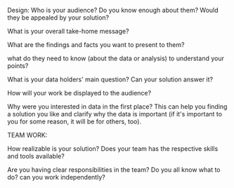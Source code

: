Design:
Who is your audience? Do you know enough about them? Would they be appealed by your solution?

What is your overall take-home message?

What are the findings and facts you want to present to them?

what do they need to know (about the data or analysis) to understand your points?

What is your data holders' main question? Can your solution answer it?

How will your work be displayed to the audience?

Why were you interested in data in the first place? This can help you finding a solution you like and clarify why the data is important (if it's important to you for some reason, it will be for others, too).


TEAM WORK:

How realizable is your solution? Does your team has the respective skills and tools available?

Are you having clear responsibilities in the team? Do you all know what to do? can you work independently?
